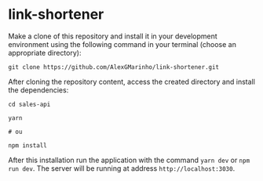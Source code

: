 # link-shortener

Make a clone of this repository and install it in your development environment using the following command in your terminal (choose an appropriate directory):

```
git clone https://github.com/AlexGMarinho/link-shortener.git
```

After cloning the repository content, access the created directory and install the dependencies:

```
cd sales-api

yarn

# ou

npm install
```

After this installation run the application with the command `yarn dev` or `npm run dev`. The server will be running at address `http://localhost:3030`.
